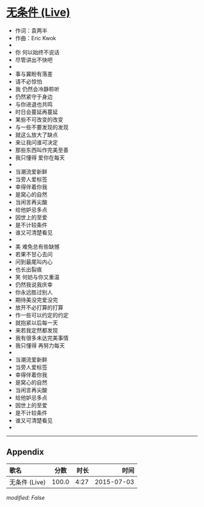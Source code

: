 # [无条件 (Live)](https://music.163.com/song?id=34509411)

* 作词：袁两半
* 作曲：Eric Kwok
* 
* 你 何以始终不说话
* 尽管讲出不快吧
* 
* 事与冀盼有落差
* 请不必惊怕
* 我 仍然会冷静聆听
* 仍然紧守于身边
* 与你进退也共鸣
* 时日会蔓延再蔓延
* 某些不可改变的改变
* 与一些不要发现的发现
* 就这么放大了缺点
* 来让我问谁可决定
* 那些东西叫作完美至善
* 我只懂得 爱你在每天
* 
* 当潮流爱新鲜
* 当旁人爱标签
* 幸得伴着你我
* 是窝心的自然
* 当闲言再尖酸
* 给他妒忌多点
* 因世上的至爱
* 是不计较条件
* 谁又可清楚看见
* 
* 美 难免总有些缺憾
* 若果不甘心去问
* 问到最尾叫内心
* 也长出裂痕
* 笑 何妨与你又重温
* 仍然我说我庆幸
* 你永远胜过别人
* 期待美没完爱没完
* 放开不必打算的打算
* 作一些可以约定的约定
* 就抱紧以后每一天
* 来若我定然都发现
* 我有很多未达完美事情
* 我只懂得 再努力每天
* 
* 当潮流爱新鲜
* 当旁人爱标签
* 幸得伴着你我
* 是窝心的自然
* 当闲言再尖酸
* 给他妒忌多点
* 因世上的至爱
* 是不计较条件
* 谁又可清楚看见
* 


---

## Appendix

|歌名|分数|时长|时间|
|:---|:---:|---:|---:|
|无条件 (Live)|100.0|4:27|2015-07-03

*modified: False*
